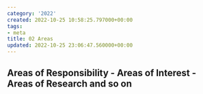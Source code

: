 ```yaml
---
category: '2022'
created: 2022-10-25 10:58:25.797000+00:00
tags:
- meta
title: 02 Areas
updated: 2022-10-25 23:06:47.560000+00:00
---
```

   
## Areas of Responsibility - Areas of Interest - Areas of Research and so on